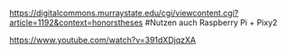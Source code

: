 https://digitalcommons.murraystate.edu/cgi/viewcontent.cgi?article=1192&context=honorstheses #Nutzen auch Raspberry Pi + Pixy2

https://www.youtube.com/watch?v=391dXDjqzXA
